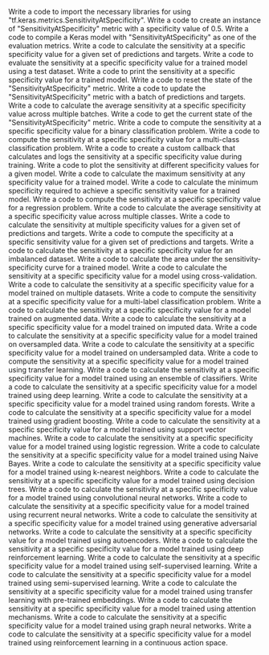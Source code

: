 Write a code to import the necessary libraries for using "tf.keras.metrics.SensitivityAtSpecificity".
Write a code to create an instance of "SensitivityAtSpecificity" metric with a specificity value of 0.5.
Write a code to compile a Keras model with "SensitivityAtSpecificity" as one of the evaluation metrics.
Write a code to calculate the sensitivity at a specific specificity value for a given set of predictions and targets.
Write a code to evaluate the sensitivity at a specific specificity value for a trained model using a test dataset.
Write a code to print the sensitivity at a specific specificity value for a trained model.
Write a code to reset the state of the "SensitivityAtSpecificity" metric.
Write a code to update the "SensitivityAtSpecificity" metric with a batch of predictions and targets.
Write a code to calculate the average sensitivity at a specific specificity value across multiple batches.
Write a code to get the current state of the "SensitivityAtSpecificity" metric.
Write a code to compute the sensitivity at a specific specificity value for a binary classification problem.
Write a code to compute the sensitivity at a specific specificity value for a multi-class classification problem.
Write a code to create a custom callback that calculates and logs the sensitivity at a specific specificity value during training.
Write a code to plot the sensitivity at different specificity values for a given model.
Write a code to calculate the maximum sensitivity at any specificity value for a trained model.
Write a code to calculate the minimum specificity required to achieve a specific sensitivity value for a trained model.
Write a code to compute the sensitivity at a specific specificity value for a regression problem.
Write a code to calculate the average sensitivity at a specific specificity value across multiple classes.
Write a code to calculate the sensitivity at multiple specificity values for a given set of predictions and targets.
Write a code to compute the specificity at a specific sensitivity value for a given set of predictions and targets.
Write a code to calculate the sensitivity at a specific specificity value for an imbalanced dataset.
Write a code to calculate the area under the sensitivity-specificity curve for a trained model.
Write a code to calculate the sensitivity at a specific specificity value for a model using cross-validation.
Write a code to calculate the sensitivity at a specific specificity value for a model trained on multiple datasets.
Write a code to compute the sensitivity at a specific specificity value for a multi-label classification problem.
Write a code to calculate the sensitivity at a specific specificity value for a model trained on augmented data.
Write a code to calculate the sensitivity at a specific specificity value for a model trained on imputed data.
Write a code to calculate the sensitivity at a specific specificity value for a model trained on oversampled data.
Write a code to calculate the sensitivity at a specific specificity value for a model trained on undersampled data.
Write a code to compute the sensitivity at a specific specificity value for a model trained using transfer learning.
Write a code to calculate the sensitivity at a specific specificity value for a model trained using an ensemble of classifiers.
Write a code to calculate the sensitivity at a specific specificity value for a model trained using deep learning.
Write a code to calculate the sensitivity at a specific specificity value for a model trained using random forests.
Write a code to calculate the sensitivity at a specific specificity value for a model trained using gradient boosting.
Write a code to calculate the sensitivity at a specific specificity value for a model trained using support vector machines.
Write a code to calculate the sensitivity at a specific specificity value for a model trained using logistic regression.
Write a code to calculate the sensitivity at a specific specificity value for a model trained using Naive Bayes.
Write a code to calculate the sensitivity at a specific specificity value for a model trained using k-nearest neighbors.
Write a code to calculate the sensitivity at a specific specificity value for a model trained using decision trees.
Write a code to calculate the sensitivity at a specific specificity value for a model trained using convolutional neural networks.
Write a code to calculate the sensitivity at a specific specificity value for a model trained using recurrent neural networks.
Write a code to calculate the sensitivity at a specific specificity value for a model trained using generative adversarial networks.
Write a code to calculate the sensitivity at a specific specificity value for a model trained using autoencoders.
Write a code to calculate the sensitivity at a specific specificity value for a model trained using deep reinforcement learning.
Write a code to calculate the sensitivity at a specific specificity value for a model trained using self-supervised learning.
Write a code to calculate the sensitivity at a specific specificity value for a model trained using semi-supervised learning.
Write a code to calculate the sensitivity at a specific specificity value for a model trained using transfer learning with pre-trained embeddings.
Write a code to calculate the sensitivity at a specific specificity value for a model trained using attention mechanisms.
Write a code to calculate the sensitivity at a specific specificity value for a model trained using graph neural networks.
Write a code to calculate the sensitivity at a specific specificity value for a model trained using reinforcement learning in a continuous action space.